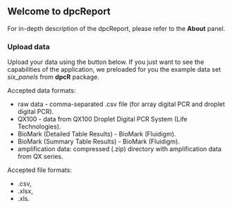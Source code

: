 ## Welcome to dpcReport

For in-depth description of the dpcReport, please refer to the **About** panel.

### Upload data

Upload your data using the button below. If you just want to see the capabilities of the application, we preloaded for you the example data set *six_panels* from **dpcR** package.

Accepted data formats:
* raw data - comma-separated .csv file (for array digital PCR and droplet digital PCR).
* QX100 - data from QX100 Droplet Digital PCR System (Life Technologies).
* BioMark (Detailed Table Results) - BioMark (Fluidigm).
* BioMark (Summary Table Results) - BioMark (Fluidigm).
* amplification data: compressed (.zip) directory with amplification data from QX series.

Accepted file formats:  
* .csv,  
* .xlsx,  
* .xls.
